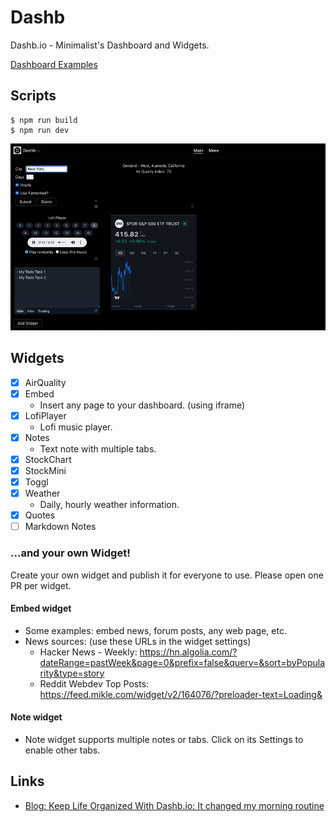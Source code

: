 # Dashb

Dashb.io - Minimalist's Dashboard and Widgets.

[Dashboard Examples](./examples.md)

## Scripts

```
$ npm run build
$ npm run dev
```

[<img src="./public/demo-01.gif">](public/demo-01.gif)

## Widgets

- [x] AirQuality
- [x] Embed
  - Insert any page to your dashboard. (using iframe)
- [x] LofiPlayer
  - Lofi music player.
- [x] Notes
  - Text note with multiple tabs.
- [x] StockChart
- [x] StockMini
- [x] Toggl
- [x] Weather
  - Daily, hourly weather information.
- [x] Quotes
- [ ] Markdown Notes

### ...and your own Widget!

Create your own widget and publish it for everyone to use. Please open one PR per widget.

#### Embed widget

- Some examples: embed news, forum posts, any web page, etc.
- News sources: (use these URLs in the widget settings)
  - Hacker News - Weekly: https://hn.algolia.com/?dateRange=pastWeek&page=0&prefix=false&query=&sort=byPopularity&type=story
  - Reddit Webdev Top Posts: https://feed.mikle.com/widget/v2/164076/?preloader-text=Loading&

#### Note widget

- Note widget supports multiple notes or tabs. Click on its Settings to enable other tabs.

## Links

- [Blog: Keep Life Organized With Dashb.io: It changed my morning routine](https://dev.to/ngduc/keep-life-organized-with-dashbio-it-changed-my-morning-routine-2ogb)
